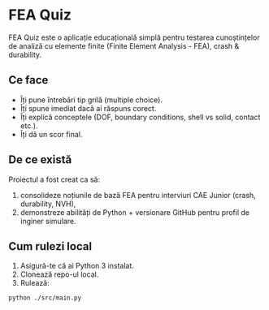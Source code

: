 # FEA Quiz

FEA Quiz este o aplicație educațională simplă pentru testarea cunoștințelor de analiză cu elemente finite (Finite Element Analysis - FEA), crash & durability.

## Ce face
- Îți pune întrebări tip grilă (multiple choice).
- Îți spune imediat dacă ai răspuns corect.
- Îți explică conceptele (DOF, boundary conditions, shell vs solid, contact etc.).
- Îți dă un scor final.

## De ce există
Proiectul a fost creat ca să:
1. consolideze noțiunile de bază FEA pentru interviuri CAE Junior (crash, durability, NVH),
2. demonstreze abilități de Python + versionare GitHub pentru profil de inginer simulare.

## Cum rulezi local
1. Asigură-te că ai Python 3 instalat.
2. Clonează repo-ul local.
3. Rulează:

```bash
python ./src/main.py
